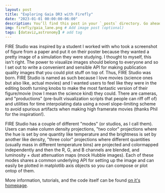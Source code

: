 ```yaml
---
layout: post
title: "Exploring Gaia DR3 with Firefly"
date: "2023-01-01 00:00:00-06:00"
description: You’ll find this post in your `_posts` directory. Go ahead and edit it and re-build the site to see your changes. # Add post description (optional)
img: firefly/gaia_lane.png # Add image post (optional)
tags: [dataviz,astronomy] # add tag
---
```


FIRE Studio was inspired by a student I worked with who took a screenshot of figure from a paper and put it on their poster because they wanted a pretty image of a simulation they were studying. 
I thought to myself, this isn't right. 
The power to visualize images should belong to everyone and so I set out to write a convenient and sensible API for making publication quality images that you could plot stuff on top of. 
Thus, FIRE Studio was born. 
FIRE Studio is named as such because I love movies (science ones but also like, actual movies) and I wanted users to feel like they were in the editing booth turning knobs to make the most fantastic version of their figure/movie (now I mean the science kind) they could.
There are cameras, and "productions" (pre-built visualization scripts that people can riff off of) and utilities for time interpolating data using a novel slope-limiting scheme to avoid spurious artifacts when making high framerate movies (thanks Phil for the inspiration!).

FIRE Studio has a couple of different "modes" (or studios, as I call them).
Users can make column density projections, "two color" projections where the hue is set by one quantity like temperature and the brightness is set by another like density, "three color" projections where different quantities (usually mass in different temperature bins) are projected and colormapped independently and then the R, G, and B channels are blended, and luminosity + dust attenuation maps (mock Hubble images).
Each of these modes shares a common underlying API for setting up the image and can easily be plotted in matplotlib axis objects so you can compose or plot ontop of them. 

More information, tutorials, and the code itself can be found [on it's homepage](alexbgurvi.ch/FIRE_studio).
